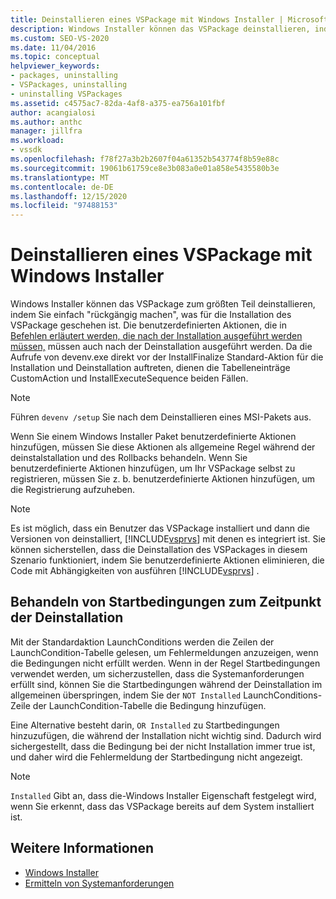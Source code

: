 ```yaml
---
title: Deinstallieren eines VSPackage mit Windows Installer | Microsoft-Dokumentation
description: Windows Installer können das VSPackage deinstallieren, indem Sie die Installation umkehren. Erfahren Sie, wie Sie benutzerdefinierte Aktionen in Ihrem Windows Installer Paket behandeln können.
ms.custom: SEO-VS-2020
ms.date: 11/04/2016
ms.topic: conceptual
helpviewer_keywords:
- packages, uninstalling
- VSPackages, uninstalling
- uninstalling VSPackages
ms.assetid: c4575ac7-82da-4af8-a375-ea756a101fbf
author: acangialosi
ms.author: anthc
manager: jillfra
ms.workload:
- vssdk
ms.openlocfilehash: f78f27a3b2b2607f04a61352b543774f8b59e88c
ms.sourcegitcommit: 19061b61759ce8e3b083a0e01a858e5435580b3e
ms.translationtype: MT
ms.contentlocale: de-DE
ms.lasthandoff: 12/15/2020
ms.locfileid: "97488153"
---
```

# <a name="uninstalling-a-vspackage-with-windows-installer"></a>Deinstallieren eines VSPackage mit Windows Installer
Windows Installer können das VSPackage zum größten Teil deinstallieren, indem Sie einfach "rückgängig machen", was für die Installation des VSPackage geschehen ist. Die benutzerdefinierten Aktionen, die in [Befehlen erläutert werden, die nach der Installation ausgeführt werden müssen,](../../extensibility/internals/commands-that-must-be-run-after-installation.md) müssen auch nach der Deinstallation ausgeführt werden. Da die Aufrufe von devenv.exe direkt vor der InstallFinalize Standard-Aktion für die Installation und Deinstallation auftreten, dienen die Tabelleneinträge CustomAction und InstallExecuteSequence beiden Fällen.

> [!NOTE]
> Führen `devenv /setup` Sie nach dem Deinstallieren eines MSI-Pakets aus.

 Wenn Sie einem Windows Installer Paket benutzerdefinierte Aktionen hinzufügen, müssen Sie diese Aktionen als allgemeine Regel während der deinstalstallation und des Rollbacks behandeln. Wenn Sie benutzerdefinierte Aktionen hinzufügen, um Ihr VSPackage selbst zu registrieren, müssen Sie z. b. benutzerdefinierte Aktionen hinzufügen, um die Registrierung aufzuheben.

> [!NOTE]
> Es ist möglich, dass ein Benutzer das VSPackage installiert und dann die Versionen von deinstalliert, [!INCLUDE[vsprvs](../../code-quality/includes/vsprvs_md.md)] mit denen es integriert ist. Sie können sicherstellen, dass die Deinstallation des VSPackages in diesem Szenario funktioniert, indem Sie benutzerdefinierte Aktionen eliminieren, die Code mit Abhängigkeiten von ausführen [!INCLUDE[vsprvs](../../code-quality/includes/vsprvs_md.md)] .

## <a name="handling-launch-conditions-at-uninstall-time"></a>Behandeln von Startbedingungen zum Zeitpunkt der Deinstallation
 Mit der Standardaktion LaunchConditions werden die Zeilen der LaunchCondition-Tabelle gelesen, um Fehlermeldungen anzuzeigen, wenn die Bedingungen nicht erfüllt werden. Wenn in der Regel Startbedingungen verwendet werden, um sicherzustellen, dass die Systemanforderungen erfüllt sind, können Sie die Startbedingungen während der Deinstallation im allgemeinen überspringen, indem Sie der `NOT Installed` LaunchConditions-Zeile der LaunchCondition-Tabelle die Bedingung hinzufügen.

 Eine Alternative besteht darin, `OR Installed` zu Startbedingungen hinzuzufügen, die während der Installation nicht wichtig sind. Dadurch wird sichergestellt, dass die Bedingung bei der nicht Installation immer true ist, und daher wird die Fehlermeldung der Startbedingung nicht angezeigt.

> [!NOTE]
> `Installed` Gibt an, dass die-Windows Installer Eigenschaft festgelegt wird, wenn Sie erkennt, dass das VSPackage bereits auf dem System installiert ist.

## <a name="see-also"></a>Weitere Informationen
- [Windows Installer](/previous-versions/ee231230(v=vs.100))
- [Ermitteln von Systemanforderungen](../../extensibility/internals/detecting-system-requirements.md)